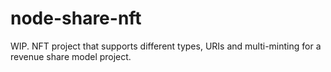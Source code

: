 # node-share-nft
WIP. NFT project that supports different types, URIs and multi-minting for a revenue share model project.
